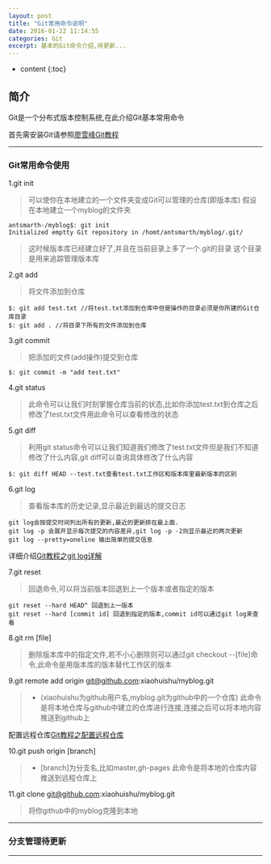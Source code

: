 ```yaml
---
layout: post
title: "Git常用命令说明"
date: 2016-01-22 11:14:55
categories: Git
excerpt: 基本的Git命令介绍,待更新...
---
```


* content
{:toc}

## 简介

Git是一个分布式版本控制系统,在此介绍Git基本常用命令

首先需安装Git请参照[廖雪峰Git教程][1]

  [1]:http://www.liaoxuefeng.com/wiki/0013739516305929606dd18361248578c67b8067c8c017b000/00137396287703354d8c6c01c904c7d9ff056ae23da865a000

---

### Git常用命令使用

1.git init

> 可以使你在本地建立的一个文件夹变成Git可以管理的仓库(即版本库)
> 假设在本地建立一个myblog的文件夹

	antsmarth-/myblog$: git init
	Initialized emptty Git repository in /homt/antsmarth/myblog/.git/

>这时候版本库已经建立好了,并且在当前目录上多了一个.git的目录
>这个目录是用来追踪管理版本库

2.git add

> 将文件添加到仓库

	$: git add test.txt //将test.txt添加到仓库中但是操作的目录必须是你所建的Git仓库目录
	$: git add . //将目录下所有的文件添加到仓库

3.git commit
	
> 把添加的文件(add操作)提交到仓库

    $: git commit -m "add test.txt"

4.git status

> 此命令可以让我们时刻掌握仓库当前的状态,比如你添加test.txt到仓库之后修改了test.txt文件用此命令可以查看修改的状态

5.git diff

> 利用git status命令可以让我们知道我们修改了test.txt文件但是我们不知道修改了什么内容,git diff可以查询具体修改了什么内容

	$: git diff HEAD --test.txt查看test.txt工作区和版本库里最新版本的区别

6.git log

> 查看版本库的历史记录,显示最近到最远的提交日志

	git log会按提交时间列出所有的更新,最近的更新排在最上面.
	git log -p 会展开显示每次提交的内容差异,git log -p -2则显示最近的两次更新
	git log --pretty=oneline 输出简单的提交信息

详细介绍[Git教程之git log详解](http://git-scm.com/book/zh/v1/Git-%E5%9F%BA%E7%A1%80-%E6%9F%A5%E7%9C%8B%E6%8F%90%E4%BA%A4%E5%8E%86%E5%8F%B2)

7.git reset

> 回退命令,可以将当前版本回退到上一个版本或者指定的版本

	git reset --hard HEAD^ 回退到上一版本
	git reset --hard [commit id] 回退到指定的版本,commit id可以通过git log来查看

8.git rm [file]

> 删除版本库中的指定文件,若不小心删除则可以通过git checkout --[file]命令,此命令是用版本库的版本替代工作区的版本
	
9.git remote add origin git@github.com:xiaohuishu/myblog.git

> * (xiaohuishu为github用户名,myblog.git为github中的一个仓库)
> 此命令是将本地仓库与github中建立的仓库进行连接,连接之后可以将本地内容推送到github上

配置远程仓库[Git教程之配置远程仓库](http://www.liaoxuefeng.com/wiki/0013739516305929606dd18361248578c67b8067c8c017b000/001374385852170d9c7adf13c30429b9660d0eb689dd43a000)

10.git push origin [branch]

> * [branch]为分支名,比如master,gh-pages
>此命令是将本地的仓库内容推送到远程仓库上

11.git clone git@github.com:xiaohuishu/myblog.git

> 将你github中的myblog克隆到本地

---

### 分支管理待更新

---




